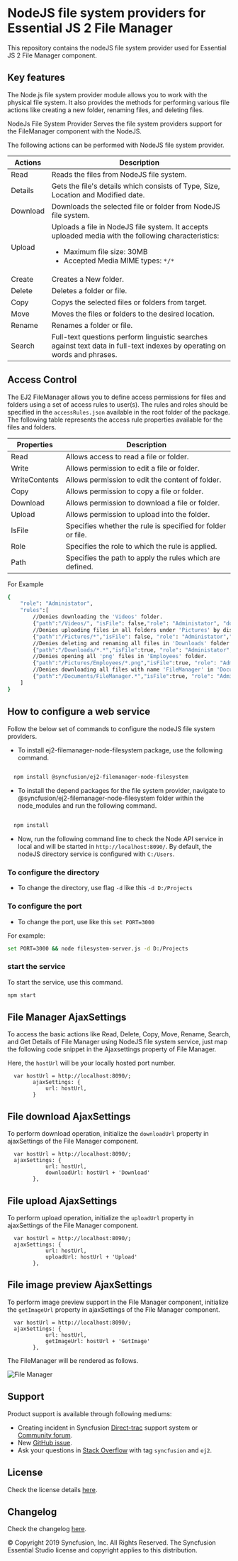 # NodeJS file system providers for Essential JS 2 File Manager 

This repository contains the nodeJS file system provider used for Essential JS 2 File Manager component.

## Key features

The Node.js file system provider module allows you to work with the physical file system. It also provides the methods for performing various file actions like creating a new folder, renaming files, and deleting files.

NodeJs File System Provider Serves the file system providers support for the  FileManager component with the NodeJS.

The following actions can be performed with NodeJS file system provider.

| **Actions** | **Description** |
| --- | --- |
| Read      | Reads the files from NodeJS file system. |
| Details   | Gets the file's details which consists of Type, Size, Location and Modified date. |
| Download  | Downloads the selected file or folder from NodeJS file system. |
| Upload    | Uploads a file in NodeJS file system. It accepts uploaded media with the following characteristics: <ul><li>Maximum file size:  30MB</li><li>Accepted Media MIME types: `*/*` </li></ul> |
| Create    | Creates a New folder. |
| Delete    | Deletes a folder or file. |
| Copy      | Copys the selected files or folders from target. |
| Move      | Moves the files or folders to the desired location. |
| Rename    | Renames a folder or file. |
| Search    | Full-text questions perform linguistic searches against text data in full-text indexes by operating on words and phrases. |

## Access Control

The EJ2 FileManager allows you to define access permissions for files and folders using a set of access rules to user(s). The rules and roles should be specified in the `accessRules.json` available in the root folder of the package. The following table represents the access rule properties available for the files and folders.

| **Properties** | **Description** |
| --- | --- |
| Read          | Allows access to read a file or folder. |
| Write         | Allows permission to edit a file or folder. |
| WriteContents | Allows permission to edit the content of folder. |
| Copy          | Allows permission to copy a file or folder. |
| Download      | Allows permission to download a file or folder. |
| Upload        | Allows permission to upload into the folder. |
| IsFile        | Specifies whether the rule is specified for folder or file. |
| Role          | Specifies the role to which the rule is applied. |
| Path          | Specifies the path to apply the rules which are defined. |

For Example
```sh
{
    "role": "Administator",
    "rules":[
        //Denies downloading the 'Videos' folder.
        {"path":"/Videos/", "isFile": false,"role": "Administator", "download": "deny"},
        //Denies uploading files in all folders under 'Pictures' by displaying a custom access denied message.
        {"path":"/Pictures/*","isFile": false, "role": "Administator","upload": "deny","message":"you don't have permission for this, Contact admisinistrator for access."  },
        //Denies deleting and renaming all files in 'Downloads' folder.
        {"path":"/Downloads/*.*","isFile":true, "role": "Administator","write": "deny", },
        //Denies opening all 'png' files in 'Employees' folder.
        {"path":"/Pictures/Employees/*.png","isFile":true, "role": "Administator","read": "deny" },
        //Denies downloading all files with name 'FileManager' in 'Documents' folder.
        {"path":"/Documents/FileManager.*","isFile":true, "role": "Administator", "download": "deny", "message":"you don't have permission for this, Contact admisinistrator for access."  },
    ]
}
```


## How to configure a web service

Follow the below set of commands to configure the nodeJS file system providers. 

- To install ej2-filemanager-node-filesystem package, use the following command.

```sh
 
  npm install @syncfusion/ej2-filemanager-node-filesystem

```

- To install the depend packages for the file system provider, navigate to @syncfusion/ej2-filemanager-node-filesystem folder within the node_modules and run the following command. 

```sh
 
  npm install

```

* Now, run the following command line to check the Node API service in local and will be started in `http://localhost:8090/`. By default, the nodeJS directory service is configured with `C:/Users`. 

### To configure the directory

* To change the directory, use flag `-d` like this `-d D:/Projects`
 
### To configure the port

* To change the port, use like this `set PORT=3000`

For example: 

```sh
set PORT=3000 && node filesystem-server.js -d D:/Projects
```

### start the service

To start the service, use this command.

```sh
npm start
```

## File Manager AjaxSettings

To access the basic actions like Read, Delete, Copy, Move, Rename, Search, and Get Details of File Manager using NodeJS file system service, just map the following code snippet in the Ajaxsettings property of File Manager.

Here, the `hostUrl` will be your locally hosted port number.

```
  var hostUrl = http://localhost:8090/;
        ajaxSettings: {
            url: hostUrl,
        }
```

## File download AjaxSettings

To perform download operation, initialize the `downloadUrl` property in ajaxSettings of the File Manager component.

```
  var hostUrl = http://localhost:8090/;
  ajaxSettings: {
            url: hostUrl,
            downloadUrl: hostUrl + 'Download'
        },
```

## File upload AjaxSettings

To perform upload operation, initialize the `uploadUrl` property in ajaxSettings of the File Manager component.

```
  var hostUrl = http://localhost:8090/;
  ajaxSettings: {
            url: hostUrl,
            uploadUrl: hostUrl + 'Upload'
        },
```

## File image preview AjaxSettings

To perform image preview support in the File Manager component, initialize the `getImageUrl` property in ajaxSettings of the File Manager component.

```
  var hostUrl = http://localhost:8090/;
  ajaxSettings: {
            url: hostUrl,
            getImageUrl: hostUrl + 'GetImage'
        },
```

The FileManager will be rendered as follows.

![File Manager](https://ej2.syncfusion.com/products/images/file-manager/readme.gif)

## Support

Product support is available through following mediums:

* Creating incident in Syncfusion [Direct-trac](https://www.syncfusion.com/support/directtrac/incidents?utm_source=npm&utm_campaign=filemanager) support system or [Community forum](https://www.syncfusion.com/forums/essential-js2?utm_source=npm&utm_campaign=filemanager).
* New [GitHub issue](https://github.com/syncfusion/ej2-javascript-ui-controls/issues/new).
* Ask your questions in [Stack Overflow](https://stackoverflow.com/?utm_source=npm&utm_campaign=filemanager) with tag `syncfusion` and `ej2`.

## License

Check the license details [here](https://github.com/syncfusion/ej2-javascript-ui-controls/blob/master/license).

## Changelog

Check the changelog [here](https://github.com/syncfusion/ej2-javascript-ui-controls/blob/master/controls/filemanager/CHANGELOG.md).

© Copyright 2019 Syncfusion, Inc. All Rights Reserved. The Syncfusion Essential Studio license and copyright applies to this distribution.